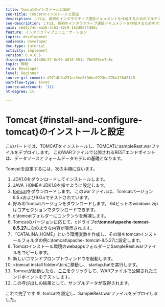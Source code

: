 ```yaml
---
title: Tomcatのインストールと設定
seo-title: Tomcatのインストールと設定
description: これは、最初のインタラクティブ通信ドキュメントを作成するためのマルチステップチュートリアルの第1部です。この部分では、TOMCATをインストールし、TOMCATにsampleRest.warファイルをデプロイします。 このWARファイルで公開されるRESTエンドポイントは、データソースとフォームデータモデルの基礎となります。
seo-description: これは、最初のインタラクティブ通信ドキュメントを作成するためのマルチステップチュートリアルの第1部です。この部分では、TOMCATをインストールし、TOMCATにsampleRest.warファイルをデプロイします。 このWARファイルで公開されるRESTエンドポイントは、データソースとフォームデータモデルの基礎となります。
uuid: c6d4c74c-ea16-4c63-92c9-182d087fd88c
feature: インタラクティブコミュニケーション
topics: development
audience: developer
doc-type: tutorial
activity: implement
version: 6.4,6.5
discoiquuid: 4f400c22-6c96-4018-851c-70d988ce7c6c
topic: 開発
role: Developer
level: Beginner
source-git-commit: d9714b9a291ec3ee5f3dba9723de72bb120d2149
workflow-type: tm+mt
source-wordcount: '311'
ht-degree: 1%

---
```



# Tomcat {#install-and-configure-tomcat}のインストールと設定

このパートでは、TOMCATをインストールし、TOMCATにsampleRest.warファイルをデプロイします。 このWARファイルで公開されるRESTエンドポイントは、データソースとフォームデータモデルの基礎となります。

Tomcatを設定するには、次の手順に従います。

1. JDK1.8をダウンロードしてインストールします。
2. JAVA_HOMEをJDK1.8を指すように設定します。
3. [tomcat](https://tomcat.apache.org/)をダウンロードします。 このwarファイルは、Tomcatバージョン8.5.xおよび9.0.xでテストされています。
4. 好みのTomcatバージョンをダウンロードします。 64ビットのwindows zipはコアセクションでダウンロードできます。
5. c:\tomcatフォルダーにコンテンツを解凍します。
6. Tomcatのバージョンに応じて、cドライブ&#x200B;**c:\tomcat\apache-tomcat-8.5.27**&#x200B;に次のような内容が表示されます。
7. 「CATALINA_HOME」という環境変数を作成し、その値をtomcatインストールフォルダの例c:\tomcat\apache- tomcat-8.5.27に設定します。
8. Tomcatインストール環境のwebappsフォルダーにSampleRest.warファイルをコピーします。
9. 新しいコマンドプロンプトウィンドウを起動します。
10. &lt;tomcat install folder>\binに移動し、 startup.batを実行します。
11. Tomcatが起動したら、[ここ](http://localhost:8080/SampleRest/webapi/getStatement/9586)をクリックして、WARファイルで公開されたエンドポイントをテストします。
12. この呼び出しの結果として、サンプルデータが取得されます。

これで完了です !!!. tomcatを設定し、SampleRest.warファイルをデプロイしました。
